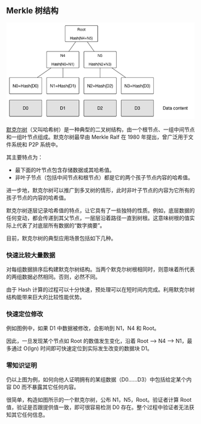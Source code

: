 ## Merkle 树结构

![Merkle 树示例](_images/Merkle_tree.png)

[默克尔树](https://en.wikipedia.org/wiki/Merkle_tree)（又叫哈希树）是一种典型的二叉树结构，由一个根节点、一组中间节点和一组叶节点组成。默克尔树最早由 Merkle Ralf 在 1980 年提出，曾广泛用于文件系统和 P2P 系统中。

其主要特点为：

* 最下面的叶节点包含存储数据或其哈希值。
* 非叶子节点（包括中间节点和根节点）都是它的两个孩子节点内容的哈希值。


进一步地，默克尔树可以推广到多叉树的情形，此时非叶子节点的内容为它所有的孩子节点的内容的哈希值。

默克尔树逐层记录哈希值的特点，让它具有了一些独特的性质。例如，底层数据的任何变动，都会传递到其父节点，一层层沿着路径一直到树根。这意味树根的值实际上代表了对底层所有数据的“数字摘要”。

目前，默克尔树的典型应用场景包括如下几种。

### 快速比较大量数据

对每组数据排序后构建默克尔树结构。当两个默克尔树根相同时，则意味着所代表的两组数据必然相同。否则，必然不同。

由于 Hash 计算的过程可以十分快速，预处理可以在短时间内完成。利用默克尔树结构能带来巨大的比较性能优势。

### 快速定位修改

例如图例中，如果 D1 中数据被修改，会影响到 N1，N4 和 Root。

因此，一旦发现某个节点如 Root 的数值发生变化，沿着 Root --> N4 --> N1，最多通过 O(lgn) 时间即可快速定位到实际发生改变的数据块 D1。

### 零知识证明

仍以上图为例，如何向他人证明拥有的某组数据（D0……D3）中包括给定某个内容 D0 而不暴露其它任何内容。

很简单，构造如图所示的一个默克尔树，公布 N1，N5，Root。验证者计算 Root 值，验证是否跟提供值一致，即可很容易检测 D0 存在。整个过程中验证者无法获知其它任何信息。
